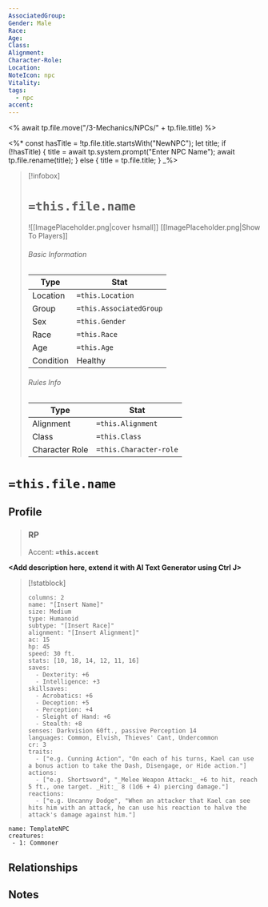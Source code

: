 ```yaml
---
AssociatedGroup: 
Gender: Male
Race: 
Age: 
Class: 
Alignment: 
Character-Role: 
Location: 
NoteIcon: npc
Vitality: 
tags:
  - npc
accent:
---
```


<% await tp.file.move("/3-Mechanics/NPCs/" + tp.file.title) %>

<%*
const hasTitle = !tp.file.title.startsWith("NewNPC");
let title;
if (!hasTitle) {
    title = await tp.system.prompt("Enter NPC Name");
    await tp.file.rename(title);
} else {
    title = tp.file.title;
}
_%>

> [!infobox]
> # `=this.file.name`
> ![[ImagePlaceholder.png|cover hsmall]]
> [[ImagePlaceholder.png|Show To Players]]
> ###### Basic Information
> Type |  Stat |
> ---|---|
> Location | `=this.Location` |
> Group | `=this.AssociatedGroup` |
> Sex | `=this.Gender` |
> Race | `=this.Race` |
> Age | `=this.Age` |
> Condition | Healthy |
> ###### Rules Info
> Type |  Stat |
> ---|---|
> Alignment | `=this.Alignment` |
> Class | `=this.Class` |
> Character Role | `=this.Character-role` |

# `=this.file.name`
## Profile

> ### RP
> Accent: **`=this.accent`**

**<Add description here, extend it with AI Text Generator using Ctrl J>**


> [!statblock]
> ```statblock
> columns: 2
> name: "[Insert Name]"
> size: Medium
> type: Humanoid
> subtype: "[Insert Race]"
> alignment: "[Insert Alignment]"
> ac: 15
> hp: 45
> speed: 30 ft.
> stats: [10, 18, 14, 12, 11, 16]
> saves:
>   - Dexterity: +6
>   - Intelligence: +3
> skillsaves:
>   - Acrobatics: +6
>   - Deception: +5
>   - Perception: +4
>   - Sleight of Hand: +6
>   - Stealth: +8
> senses: Darkvision 60ft., passive Perception 14
> languages: Common, Elvish, Thieves' Cant, Undercommon
> cr: 3
> traits:
>   - ["e.g. Cunning Action", "On each of his turns, Kael can use a bonus action to take the Dash, Disengage, or Hide action."]
> actions:
>   - ["e.g. Shortsword", "_Melee Weapon Attack:_ +6 to hit, reach 5 ft., one target. _Hit:_ 8 (1d6 + 4) piercing damage."]
> reactions:
>   - ["e.g. Uncanny Dodge", "When an attacker that Kael can see hits him with an attack, he can use his reaction to halve the attack's damage against him."]
> ```

```encounter-table
name: TemplateNPC
creatures:
 - 1: Commoner
```

## Relationships

## Notes
